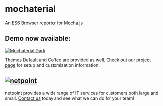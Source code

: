 # mochaterial

An ES6 Browser reporter for [Mocha.js](https://mochajs.org/) 

## Demo now available:

[![Mochaterial Dark](https://www.netpoint.de/images/mochaterial/mochaterial-dark.png)](https://netpoint-gmbh.github.io/mochaterial/dark.html)

Themes [Default](https://netpoint-gmbh.github.io/mochaterial/) and [Coffee](https://netpoint-gmbh.github.io/mochaterial/coffee.html) are provided as well. Check out our [project page](https://www.netpoint.de/en/competence/mochaterial/) for setup and customization information.

## [![netpoint](https://www.netpoint.de/images/np-logo-en.png)](https://www.netpoint.de/en/competence/mochaterial/)
netpoint provides a wide range of IT services for customers both large and small. [Contact us](mailto:info@netpoint.de?subject=[Mochaterial]%20netpoint%20can%20help) today and see what we can do for your team!